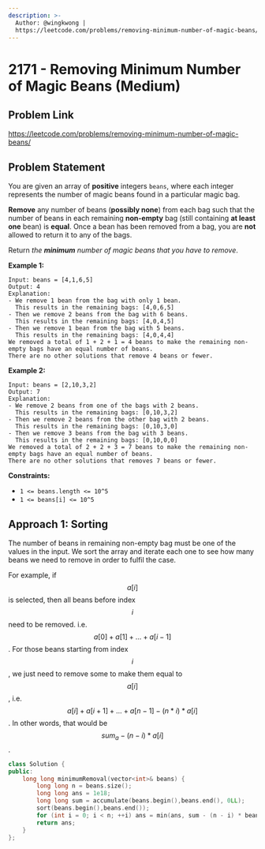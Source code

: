 ```yaml
---
description: >-
  Author: @wingkwong |
  https://leetcode.com/problems/removing-minimum-number-of-magic-beans/
---
```


# 2171 - Removing Minimum Number of Magic Beans (Medium)

## Problem Link

https://leetcode.com/problems/removing-minimum-number-of-magic-beans/

## Problem Statement

You are given an array of **positive** integers `beans`, where each integer represents the number of magic beans found in a particular magic bag.

**Remove** any number of beans (**possibly none**) from each bag such that the number of beans in each remaining **non-empty** bag (still containing **at least one** bean) is **equal**. Once a bean has been removed from a bag, you are **not** allowed to return it to any of the bags.

Return _the **minimum** number of magic beans that you have to remove_.

**Example 1:**

```
Input: beans = [4,1,6,5]
Output: 4
Explanation: 
- We remove 1 bean from the bag with only 1 bean.
  This results in the remaining bags: [4,0,6,5]
- Then we remove 2 beans from the bag with 6 beans.
  This results in the remaining bags: [4,0,4,5]
- Then we remove 1 bean from the bag with 5 beans.
  This results in the remaining bags: [4,0,4,4]
We removed a total of 1 + 2 + 1 = 4 beans to make the remaining non-empty bags have an equal number of beans.
There are no other solutions that remove 4 beans or fewer.
```

**Example 2:**

```
Input: beans = [2,10,3,2]
Output: 7
Explanation:
- We remove 2 beans from one of the bags with 2 beans.
  This results in the remaining bags: [0,10,3,2]
- Then we remove 2 beans from the other bag with 2 beans.
  This results in the remaining bags: [0,10,3,0]
- Then we remove 3 beans from the bag with 3 beans. 
  This results in the remaining bags: [0,10,0,0]
We removed a total of 2 + 2 + 3 = 7 beans to make the remaining non-empty bags have an equal number of beans.
There are no other solutions that removes 7 beans or fewer.
```

**Constraints:**

* `1 <= beans.length <= 10^5`
* `1 <= beans[i] <= 10^5`

## Approach 1: Sorting

The number of beans in remaining non-empty bag must be one of the values in the input. We sort the array and iterate each one to see how many beans we need to remove in order to fulfil the case.

For example, if $$a[i]$$ is selected, then all beans before index $$i$$ need to be removed. i.e. $$a[0] + a[1] + ... + a[i - 1]$$. For those beans starting from index $$i$$, we just need to remove some to make them equal to $$a[i]$$, i.e. $$a[i] + a[i + 1] + ... + a[n - 1] - (n * i) * a[i]$$. In other words, that would be $$sum_a - (n - i) * a[i]$$.

<SolutionAuthor name="@wingkwong"/>

```cpp
class Solution {
public:
    long long minimumRemoval(vector<int>& beans) {
        long long n = beans.size();
        long long ans = 1e18;
        long long sum = accumulate(beans.begin(),beans.end(), 0LL);
        sort(beans.begin(),beans.end());
        for (int i = 0; i < n; ++i) ans = min(ans, sum - (n - i) * beans[i]);
        return ans;
    }
};
```
